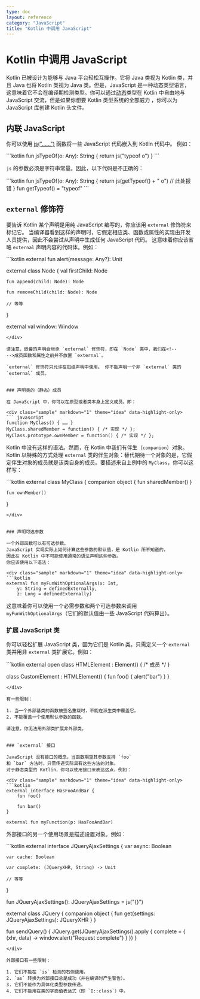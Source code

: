```yaml
---
type: doc
layout: reference
category: "JavaScript"
title: "Kotlin 中调用 JavaScript"
---
```


# Kotlin 中调用 JavaScript

Kotlin 已被设计为能够与 Java 平台轻松互操作。它将 Java 类视为 Kotlin 类，并且
Java 也将 Kotlin 类视为 Java 类。但是，JavaScript 是一种动态类型语言，这意味着<!--
-->它不会在编译期检测类型。你可以通过[动态](dynamic-type.html)类型在
Kotlin 中自由地与 JavaScript 交流，但是如果你想要 Kotlin 类型系统的全部威力
，你可以为 JavaScript 库创建 Kotlin 头文件。


## 内联 JavaScript

你可以使用 [js("……")](https://kotlinlang.org/api/latest/jvm/stdlib/kotlin.js/js.html) 函数将一些 JavaScript 代码嵌入到 Kotlin 代码中。
例如：

<div class="sample" markdown="1" theme="idea" data-highlight-only>
```kotlin
fun jsTypeOf(o: Any): String {
    return js("typeof o")
}
```
</div>

`js` 的参数必须是字符串常量。因此，以下代码是不正确的：

<div class="sample" markdown="1" theme="idea" data-highlight-only>
```kotlin
fun jsTypeOf(o: Any): String {
    return js(getTypeof() + " o") // 此处报错
}
fun getTypeof() = "typeof"
```
</div>


## `external` 修饰符

要告诉 Kotlin 某个声明是用纯 JavaScript 编写的，你应该用 `external` 修饰符来标记它。
当编译器看到这样的声明时，它假定相应类、函数或<!--
-->属性的实现由开发人员提供，因此不会尝试从声明中生成任何 JavaScript 代码。
这意味着你应该省略 `external` 声明内容的代码体。例如：

<div class="sample" markdown="1" theme="idea" data-highlight-only>
```kotlin
external fun alert(message: Any?): Unit

external class Node {
    val firstChild: Node

    fun append(child: Node): Node

    fun removeChild(child: Node): Node

    // 等等
}

external val window: Window
```
</div>

请注意，嵌套的声明会继承 `external` 修饰符，即在 `Node` 类中，我们在<!--
-->成员函数和属性之前并不放置 `external`。

`external` 修饰符只允许在包级声明中使用。 你不能声明一个非 `external` 类的 `external` 成员。


### 声明类的（静态）成员

在 JavaScript 中，你可以在原型或者类本身上定义成员。即：

<div class="sample" markdown="1" theme="idea" data-highlight-only>
``` javascript
function MyClass() { …… }
MyClass.sharedMember = function() { /* 实现 */ };
MyClass.prototype.ownMember = function() { /* 实现 */ };
```
</div>

Kotlin 中没有这样的语法。然而，在 Kotlin 中我们有伴生（`companion`）对象。Kotlin 以特殊的方式处理
`external` 类的伴生对象：替代期待一个对象的是，它假定伴生对象的成员<!--
-->就是该类自身的成员。要描述来自上例中的 `MyClass`，你可以这样写：

<div class="sample" markdown="1" theme="idea" data-highlight-only>
```kotlin
external class MyClass {
    companion object {
        fun sharedMember()
    }

    fun ownMember()
}
```
</div>


### 声明可选参数

一个外部函数可以有可选参数。
JavaScript 实现实际上如何计算这些参数的默认值，是 Kotlin 所不知道的，
因此在 Kotlin 中不可能使用通常的语法声明这些参数。
你应该使用以下语法：

<div class="sample" markdown="1" theme="idea" data-highlight-only>
```kotlin
external fun myFunWithOptionalArgs(x: Int,
    y: String = definedExternally,
    z: Long = definedExternally)
```
</div>

这意味着你可以使用一个必需参数和两个可选参数来调用 `myFunWithOptionalArgs`（它们的<!--
-->默认值由一些 JavaScript 代码算出）。


### 扩展 JavaScript 类

你可以轻松扩展 JavaScript 类，因为它们是 Kotlin 类。只需定义一个 `external` 类并用<!--
-->非 `external` 类扩展它。例如：

<div class="sample" markdown="1" theme="idea" data-highlight-only>
```kotlin
external open class HTMLElement : Element() {
    /* 成员 */
}

class CustomElement : HTMLElement() {
    fun foo() {
        alert("bar")
    }
}
```
</div>

有一些限制：

1. 当一个外部基类的函数被签名重载时，不能在派生类中覆盖它。
2. 不能覆盖一个使用默认参数的函数。

请注意，你无法用外部类扩展非外部类。


### `external` 接口

JavaScript 没有接口的概念。当函数期望其参数支持 `foo`
和 `bar` 方法时，只需传递实际具有这些方法的对象。
对于静态类型的 Kotlin，你可以使用接口来表达这点，例如：

<div class="sample" markdown="1" theme="idea" data-highlight-only>
```kotlin
external interface HasFooAndBar {
    fun foo()

    fun bar()
}

external fun myFunction(p: HasFooAndBar)
```
</div>

外部接口的另一个使用场景是描述设置对象。例如：

<div class="sample" markdown="1" theme="idea" data-highlight-only auto-indent="false">
```kotlin
external interface JQueryAjaxSettings {
    var async: Boolean

    var cache: Boolean

    var complete: (JQueryXHR, String) -> Unit

    // 等等
}

fun JQueryAjaxSettings(): JQueryAjaxSettings = js("{}")

external class JQuery {
    companion object {
        fun get(settings: JQueryAjaxSettings): JQueryXHR
    }
}

fun sendQuery() {
    JQuery.get(JQueryAjaxSettings().apply {
        complete = { (xhr, data) ->
            window.alert("Request complete")
        }
    })
}
```
</div>

外部接口有一些限制：

1. 它们不能在 `is` 检测的右侧使用。
2. `as` 转换为外部接口总是成功（并在编译时产生警告）。
3. 它们不能作为具体化类型参数传递。
4. 它们不能用在类的字面值表达式（即 `I::class`）中。
